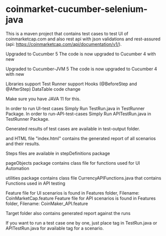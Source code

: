 # coinmarket-cucumber-selenium-java
This is a maven project that contains test cases to test UI of coinmarketcap.com and also rest api with json validations and rest-assured (api: https://coinmarketcap.com/api/documentation/v1/). 


Upgraded to Cucumber 5
The code is now upgraded to Cucumber 4 with new



Upgraded to Cucumber-JVM 5
The code is now upgraded to Cucumber 4 with new

Libraries support
Test Runner support
Hooks (@BeforeStep and @AfterStep)
DataTable code change


Make sure you have JAVA 11 for this.


In order to run UI-test cases Simply Run TestRun.java in TestRunner Package.
In order to run-API-test-cases Simply Run APITestRun.java in TestRunner Package.


Generated results of test cases are available in test-output folder.

and HTML file "index.html" contains the generated report of all scenarios and their results.


Steps files are available in stepDefinitions package

pageObjects package contains class file for functions used for UI Automation

utilities package contains class file CurrencyAPIFunctions.java that contains Functions used in API testing

Feature file for UI scenarios is found in Features folder, Filename: CoinMarketCap.feature
Feature file for API scenarios is found in Features folder, Filename: CoinMaker_API.feature



Target folder also contains generated report against the runs

If you want to run a test case one by one, just place tag in TestRun.java or APITestRun.java for available tag for a scenario.

